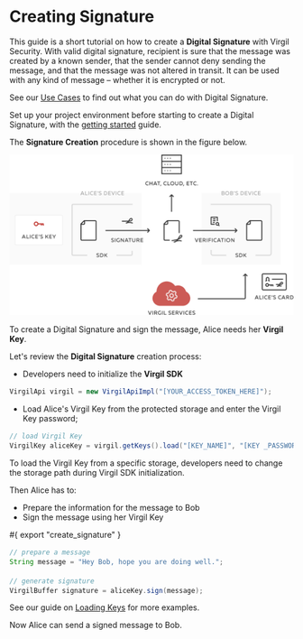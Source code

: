 # Creating Signature

This guide is a short tutorial on how to create a **Digital Signature** with Virgil Security.
With valid digital signature, recipient is sure that the message was created by a known sender, that the sender cannot deny sending the message, and that the message was not altered in transit. It can be used with any kind of message – whether it is encrypted or not.

See our [Use Cases](https://github.com/VirgilSecurity/virgil-sdk-java-android/tree/docs-review/docs) to find out what you can do with Digital Signature.

Set up your project environment before starting to create a Digital Signature, with the [getting started](/docs/guides/configuration/client-configuration.md) guide.

The **Signature Creation** procedure is shown in the figure below.

![Virgil Signature Intro](/docs/img/Signature_introduction.png "Create Signature")

To create a Digital Signature and sign the message, Alice needs her **Virgil Key**.


Let's review the **Digital Signature** creation process:

- Developers need to initialize the **Virgil SDK**

```java
VirgilApi virgil = new VirgilApiImpl("[YOUR_ACCESS_TOKEN_HERE]");
```

- Load Alice's Virgil Key from the protected storage and enter the Virgil Key password;

```java
// load Virgil Key
VirgilKey aliceKey = virgil.getKeys().load("[KEY_NAME]", "[KEY _PASSWORD]");
```


To load the Virgil Key from a specific storage, developers need to change the storage path during Virgil SDK initialization.

Then Alice has to:
- Prepare the information for the message to Bob
- Sign the message using her Virgil Key

#{ export "create_signature" }
```java
// prepare a message
String message = "Hey Bob, hope you are doing well.";

// generate signature
VirgilBuffer signature = aliceKey.sign(message);
```

See our guide on [Loading Keys](/docs/guides/virgil-key/loading-key.md) for more examples.

Now Alice can send a signed message to Bob.
